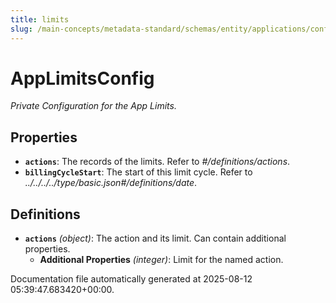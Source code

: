 ```yaml
---
title: limits
slug: /main-concepts/metadata-standard/schemas/entity/applications/configuration/private/limits
---
```


# AppLimitsConfig

*Private Configuration for the App Limits.*

## Properties

- **`actions`**: The records of the limits. Refer to *#/definitions/actions*.
- **`billingCycleStart`**: The start of this limit cycle. Refer to *../../../../type/basic.json#/definitions/date*.
## Definitions

- **`actions`** *(object)*: The action and its limit. Can contain additional properties.
  - **Additional Properties** *(integer)*: Limit for the named action.


Documentation file automatically generated at 2025-08-12 05:39:47.683420+00:00.
